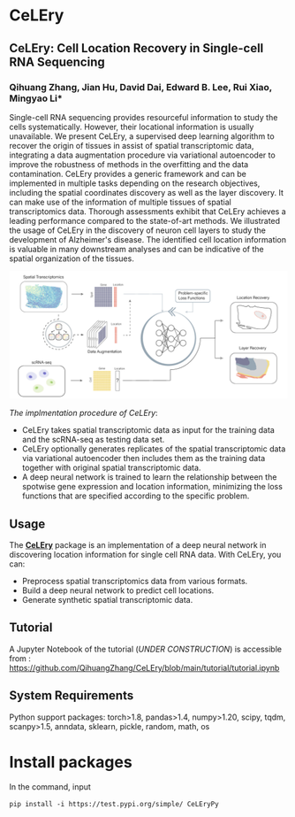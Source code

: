 # CeLEry
## CeLEry: Cell Location Recovery in Single-cell RNA Sequencing 

### Qihuang Zhang, Jian Hu, David Dai, Edward B. Lee, Rui Xiao, Mingyao Li*

Single-cell RNA sequencing provides resourceful information to study the cells systematically. However, their locational information is usually unavailable. We present CeLEry, a supervised deep learning algorithm to recover the origin of tissues in assist of spatial transcriptomic data, integrating a data augmentation procedure via variational autoencoder to improve the robustness of methods in the overfitting and the data contamination. CeLEry provides a generic framework and can be implemented in multiple tasks depending on the research objectives, including the spatial coordinates discovery as well as the layer discovery. It can make use of the information of multiple tissues of spatial transcriptomics data. Thorough assessments exhibit that CeLEry achieves a leading performance compared to the state-of-art methods. We illustrated the usage of CeLEry in the discovery of neuron cell layers to study the development of Alzheimer's disease. The identified cell location information is valuable in many downstream analyses and can be indicative of the spatial organization of the tissues.

![CeLEry workflow](docs/asserts/images/workflow.png)

*The implmentation procedure of CeLEry*:
- CeLEry takes spatial transcriptomic data as input for the training data and the scRNA-seq as testing data set. 
- CeLEry optionally generates replicates of the spatial transcriptomic data via variational autoencoder then includes them as the training data together with original spatial transcriptomic data. 
- A deep neural network is trained to learn the relationship between the spotwise gene expression and location information, minimizing the loss functions that are specified according to the specific problem. 



## Usage

The [**CeLEry**](https://github.com/QihuangZhang/CeLEry) package is an implementation of a deep neural network in discovering location information for single cell RNA data. With CeLEry, you can:

- Preprocess spatial transcriptomics data from various formats.
- Build a deep neural network to predict cell locations.
- Generate synthetic spatial transcriptomic data.



## Tutorial


A Jupyter Notebook of the tutorial (*UNDER CONSTRUCTION*) is accessible from : 
<br>
https://github.com/QihuangZhang/CeLEry/blob/main/tutorial/tutorial.ipynb
<br>


## System Requirements
Python support packages: torch>1.8, pandas>1.4, numpy>1.20, scipy, tqdm, scanpy>1.5, anndata, sklearn, pickle, random, math, os


# Install packages
In the command, input
```
pip install -i https://test.pypi.org/simple/ CeLEryPy
```